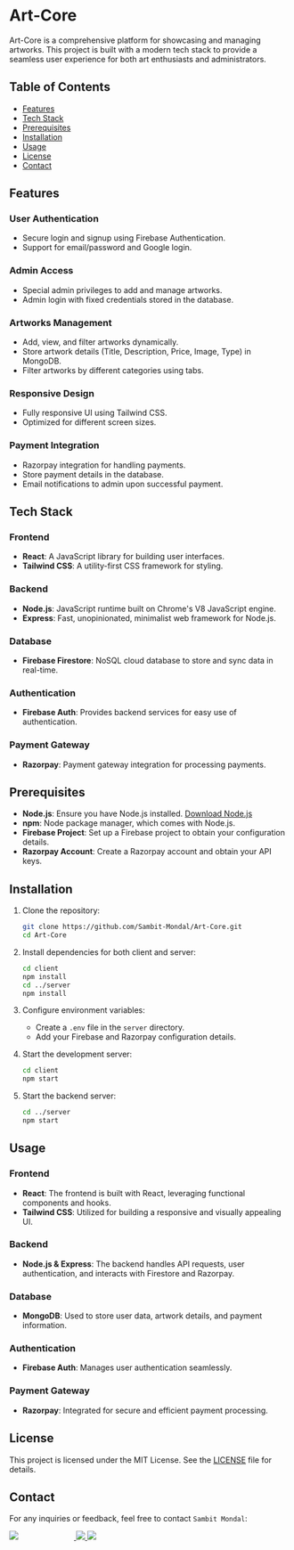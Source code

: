 # Art-Core

Art-Core is a comprehensive platform for showcasing and managing artworks. This project is built with a modern tech stack to provide a seamless user experience for both art enthusiasts and administrators.

## Table of Contents

- [Features](#features)
- [Tech Stack](#tech-stack)
- [Prerequisites](#prerequisites)
- [Installation](#installation)
- [Usage](#usage)
- [License](#license)
- [Contact](#contact)




## Features

### User Authentication
- Secure login and signup using Firebase Authentication.
- Support for email/password and Google login.

### Admin Access
- Special admin privileges to add and manage artworks.
- Admin login with fixed credentials stored in the database.

### Artworks Management
- Add, view, and filter artworks dynamically.
- Store artwork details (Title, Description, Price, Image, Type) in MongoDB.
- Filter artworks by different categories using tabs.

### Responsive Design
- Fully responsive UI using Tailwind CSS.
- Optimized for different screen sizes.

### Payment Integration
- Razorpay integration for handling payments.
- Store payment details in the database.
- Email notifications to admin upon successful payment.




## Tech Stack

### Frontend
- **React**: A JavaScript library for building user interfaces.
- **Tailwind CSS**: A utility-first CSS framework for styling.

### Backend
- **Node.js**: JavaScript runtime built on Chrome's V8 JavaScript engine.
- **Express**: Fast, unopinionated, minimalist web framework for Node.js.

### Database
- **Firebase Firestore**: NoSQL cloud database to store and sync data in real-time.

### Authentication
- **Firebase Auth**: Provides backend services for easy use of authentication.

### Payment Gateway
- **Razorpay**: Payment gateway integration for processing payments.




## Prerequisites

- **Node.js**: Ensure you have Node.js installed. [Download Node.js](https://nodejs.org/)
- **npm**: Node package manager, which comes with Node.js.
- **Firebase Project**: Set up a Firebase project to obtain your configuration details.
- **Razorpay Account**: Create a Razorpay account and obtain your API keys.




## Installation

1. Clone the repository:
   ```sh
   git clone https://github.com/Sambit-Mondal/Art-Core.git
   cd Art-Core
   ```

2. Install dependencies for both client and server:
   ```sh
   cd client
   npm install
   cd ../server
   npm install
   ```

3. Configure environment variables:
   - Create a `.env` file in the `server` directory.
   - Add your Firebase and Razorpay configuration details.

4. Start the development server:
   ```sh
   cd client
   npm start
   ```
5. Start the backend server:
   ```sh
   cd ../server
   npm start
   ```




## Usage

### Frontend
- **React**: The frontend is built with React, leveraging functional components and hooks.
- **Tailwind CSS**: Utilized for building a responsive and visually appealing UI.

### Backend
- **Node.js & Express**: The backend handles API requests, user authentication, and interacts with Firestore and Razorpay.

### Database
- **MongoDB**: Used to store user data, artwork details, and payment information.

### Authentication
- **Firebase Auth**: Manages user authentication seamlessly.

### Payment Gateway
- **Razorpay**: Integrated for secure and efficient payment processing.



## License

This project is licensed under the MIT License. See the [LICENSE](LICENSE) file for details.



## Contact

For any inquiries or feedback, feel free to contact `Sambit Mondal`:

<a href="https://github.com/Sambit-Mondal">
   <img src="https://skillicons.dev/icons?i=github&theme=dark" style="margin-right: 100px;" />
</a>
<a href="https://linkedin.com/in/sambitm02">
   <img src="https://skillicons.dev/icons?i=linkedin" />
</a>
<a href="mailto:sambitmondal2005@gmail.com">
   <img src="https://skillicons.dev/icons?i=gmail" />
</a>
